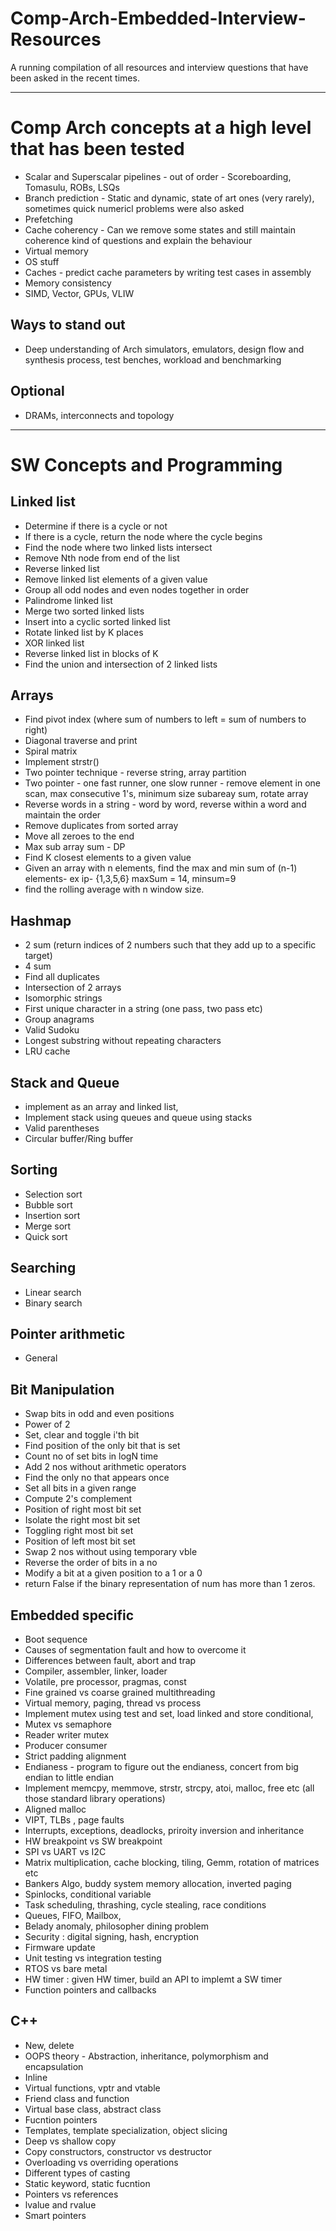 # Comp-Arch-Embedded-Interview-Resources
A running compilation of all resources and interview questions that have been asked in the recent times.

*********************************
# Comp Arch concepts at a high level that has been tested

- Scalar and Superscalar pipelines - out of order - Scoreboarding, Tomasulu, ROBs, LSQs
- Branch prediction - Static and dynamic, state of art ones (very rarely), sometimes quick numericl problems were also asked
- Prefetching
- Cache coherency - Can we remove some states and still maintain coherence kind of questions and explain the behaviour
- Virtual memory
- OS stuff
- Caches - predict cache parameters by writing test cases in assembly
- Memory consistency
- SIMD, Vector, GPUs, VLIW

## Ways to stand out
- Deep understanding of Arch simulators, emulators, design flow and synthesis process, test benches, workload and benchmarking

## Optional
- DRAMs, interconnects and topology


**************************************
# SW Concepts and Programming

## Linked list
- Determine if there is a cycle or not
- If there is a cycle, return the node where the cycle begins
- Find the node where two linked lists intersect
- Remove Nth node from end of the list
- Reverse linked list
- Remove linked list elements of a given value
- Group all odd nodes and even nodes together in order
- Palindrome linked list
- Merge two sorted linked lists
- Insert into a cyclic sorted linked list
- Rotate linked list by K places
- XOR linked list
- Reverse linked list in blocks of K
- Find the union and intersection of 2 linked lists

## Arrays
- Find pivot index (where sum of numbers to left = sum of numbers to right)
- Diagonal traverse and print
- Spiral matrix
- Implement strstr()
- Two pointer technique - reverse string, array partition
- Two pointer - one fast runner, one slow runner - remove element in one scan, max consecutive 1's, minimum size subareay sum, rotate array
- Reverse words in a string - word by word, reverse within a word and maintain the order
- Remove duplicates from sorted array
- Move all zeroes to the end
- Max sub array sum - DP
- Find K closest elements to a given value
- Given an array with n elements, find the max and min sum of (n-1) elements- ex ip- {1,3,5,6} maxSum = 14, minsum=9
- find the rolling average with n window size. 

## Hashmap
- 2 sum (return indices of 2 numbers such that they add up to a specific target)
- 4 sum
- Find all duplicates
- Intersection of 2 arrays
- Isomorphic strings
- First unique character in a string (one pass, two pass etc)
- Group anagrams
- Valid Sudoku
- Longest substring without repeating characters
- LRU cache 

## Stack and Queue
- implement as an array and linked list,
- Implement stack using queues and queue using stacks
- Valid parentheses
- Circular buffer/Ring buffer

## Sorting
- Selection sort
- Bubble sort
- Insertion sort
- Merge sort
- Quick sort

## Searching
- Linear search
- Binary search

## Pointer arithmetic  
- General

## Bit Manipulation
- Swap bits in odd and even positions
- Power of 2
- Set, clear and toggle i'th bit
- Find position of the only bit that is set
- Count no of set bits in logN time
- Add 2 nos without arithmetic operators
- Find the only no that appears once
- Set all bits in a given range
- Compute 2's complement
- Position of right most bit set
- Isolate the right most bit set
- Toggling right most bit set
- Position of left most bit set
- Swap 2 nos without using temporary vble
- Reverse the order of bits in a no
- Modify a bit at a given position to a 1 or a 0
- return False if the binary representation of num has more than 1 zeros.

## Embedded specific
- Boot sequence
- Causes of segmentation fault and how to overcome it
- Differences between fault, abort and trap
- Compiler, assembler, linker, loader
- Volatile, pre processor, pragmas, const
- Fine grained vs coarse grained multithreading
- Virtual memory, paging, thread vs process
- Implement mutex using test and set, load linked and store conditional, 
- Mutex vs semaphore
- Reader writer mutex
- Producer consumer
- Strict padding alignment
- Endianess - program to figure out the endianess, concert from big endian to little endian
- Implement memcpy, memmove, strstr, strcpy, atoi,  malloc, free etc (all those standard library operations)
- Aligned malloc
- VIPT, TLBs , page faults
- Interrupts, exceptions, deadlocks, priroity inversion and inheritance
- HW breakpoint vs SW breakpoint
- SPI vs UART vs I2C
- Matrix multiplication, cache blocking, tiling, Gemm, rotation of matrices etc
- Bankers Algo, buddy system memory allocation, inverted paging
- Spinlocks, conditional variable
- Task scheduling, thrashing, cycle stealing, race conditions 
- Queues, FIFO, Mailbox,
- Belady anomaly, philosopher dining problem
- Security : digital signing, hash, encryption
- Firmware update
- Unit testing vs integration testing
- RTOS vs bare metal
- HW timer : given HW timer, build an API to implemt a SW timer
- Function pointers and callbacks

## C++
- New, delete
- OOPS theory - Abstraction, inheritance, polymorphism and encapsulation 
- Inline
- Virtual functions, vptr and vtable
- Friend class and function
- Virtual base class, abstract class
- Fucntion pointers 
- Templates, template specialization, object slicing
- Deep vs shallow copy
- Copy constructors, constructor vs destructor
- Overloading vs overriding operations
- Different types of casting
- Static keyword, static fucntion
- Pointers vs references
- lvalue and rvalue
- Smart pointers
